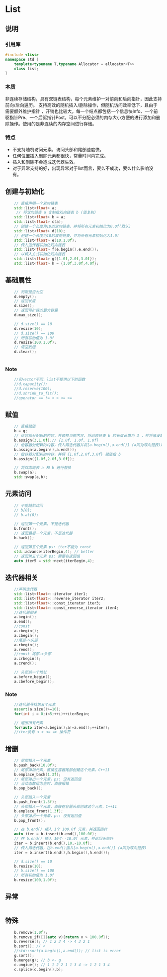 <!--
 * @Author: your name
 * @Date: 2021-11-15 09:21:12
 * @LastEditTime: 2021-11-22 14:21:34
 * @LastEditors: Please set LastEditors
 * @Description: In User Settings Edit
 * @FilePath: /workspace/Blog/C++/STL/List.md
-->
# List

## 说明

### 引用库

```cpp
#include <list>
namespace std {
    template<typename T,typename Allocator = allocator<T>>
    class list;
}
```

### 本质

非连续存储结构，具有双链表结构，每个元素维护一对前向和后向指针，因此支持前向/后向遍历。 支持高效的随机插入/删除操作，但随机访问效率低下，且由于需要额外维护指针 ，开销也比较大。每一个结点都包括一个信息快Info、一个前驱指针Pre、一个后驱指针Post。可以不分配必须的内存大小方便的进行添加和删除操作。使用的是非连续的内存空间进行存储。

### 特点

+ 不支持随机访问元素，访问头部和尾部速度快。
+ 任何位置插入删除元素都很快，常量时间内完成。
+ 插入和删除不会造成迭代器失效。
+ 对于异常支持的好，出现异常对于list而言，要么不成功，要么什么影响没有。

## 创建与初始化

```cpp
    // 直接声明一个双向链表
    std::list<float> a;
     // 将双向链表 a 复制给双向链表 b (值复制)
    std::list<float> b = a;
    std::list<float> c(a);
    // 创建一个长度为10的双向链表，并将所有元素初始化为0.0f(默认)
    std::list<float> d(10);
    // 创建一个长度为10的双向链表，并将所有元素初始化为1.0f
    std::list<float> e(10,1.0f);
    // 传入迭代器初始化双向链表
    std::list<float> f(e.begin().e.end());
    // 以填入方式初始化双向链表
    std::list<float> g({1.0f,2.0f,3.0f});
    std::list<float> h = {1.0f,3.0f,4.0f};
```

## 基础属性
```cpp
    // 判断是否为空
    d.empty();
    // 返回长度
    d.size();
    // 返回可扩容的最大容量
    d.max_size();

    // d.size() == 10
    d.resize(10);
    // d.size() == 100
    // 所有初始值为 1.0f
    d.resize(100,1.0f);
    // 清空数组
    d.clear(); 
    
```
### Note
```cpp
    //和vector不同，list不提供以下的函数
    //d.capacity();
    //d.reserve(100);
    //d.shrink_to_fit();
    //operator == != < > <= >=
```

## 赋值
```cpp
    // 直接赋值
    b = g;
    // 给容器分配新的内容，并替换当前内容，将动态链表 b 的长度设置为 3 ，并将值设置为 1.0f
    b.assign(3,1.0f);// {1.0f, 1.0f, 1.0f}
    // 给容器分配新的内容，传入两迭代器并将[a.begin(),a.end()] (a同为双向链表)赋值给 b 
    b.assign(a.begin(),a.end());
    // 给容器分配新的内容，并将 {1.0f,2.0f,3.0f} 赋值给 b
    b.assign({1.0f,2.0f,3.0f});

    // 将双向链表 a 和 b 进行替换
    b.swap(a);
    std::swap(a,b);
```

## 元素访问
```cpp
    // 不能随机访问
    // b[0];
    // b.at(0);
    
    // 返回第一个元素，不是迭代器
    b.front();
    // 返回最后一个元素，不是迭代器
    b.back();

    // 返回第五个元素 ps: iter不能为 const
    std::advance(iterBegin,4); // better
    // 返回第五个元素 ps: 需要有返回值
    auto iter5 = std::next(iterBegin,4);
```

## 迭代器相关
```cpp
    //声明迭代器
    std::list<float>::iterator iter1;
    std::list<float>::reverse_iterator iter2;
    std::list<float>::const_iterator iter3;
    std::list<float>::const_reverse_iterator iter4;
    //迭代器相关
    a.begin();
    a.end();
    //const
    a.cbegin();
    a.cbegin();
    //尾部->头部
    a.rbegin();
    a.rend();
    //const 尾部->头部
    a.crbegin();
    a.crend();

    // 头部前一个地址
    a.before_begin();
    a.cbefore_begin();
```

### Note

```cpp
    //迭代器寻找第五个元素
    assert(a.size()>=10);
    for(int i = 0;i<5;++i)++iterBegin;

    // 遍历所有元素
    for(auto iter=a.begin();a!=a.end();++iter);
    //iter没有 < > <= => 操作符
```

## 增删

```cpp
    // 尾部插入一个元素
    b.push_back(10.0f);
    // 尾部添加元素，直接在容器尾部创建这个元素，C++11
    b.emplace_back(1.3f);
    // 尾部弹出一个元素，ps: 没有返回值
    // 当动态数组为空时，直接报错
    b.pop_back();

    // 头部插入一个元素
    b.push_front(1.3f);
    // 头部插入一个元素，直接在容器头部创建这个元素，C++11
    b.emplace_front(1.3f);
    // 头部弹出一个元素，ps: 没有返回值
    b.pop_front();

    // 在 b.end() 插入 1个 100.0f 元素，并返回指针
    auto iter = b.insert(b.end(),100.0f);
    // 在 b.end() 插入 10个 -10.0f 元素，并返回头指针
    iter = b.insert(b.end(),10,-10.0f);
    // 传入两迭代器，在b.end()插入[a.begin(),a.end()] (a同为双向链表)
    iter = b.insert(b.end(),h.begin(),h.end());

    // d.size() == 10
    b.resize(10);
    // b.size() == 100
    // 所有初始值为 1.0f
    b.resize(100,1.0f);
```

## 异常

```cpp

```

## 特殊

```cpp
    b.remove(1.0f);
    b.remove_if([](auto v){return v > 100.0f});
    b.reverse(); // 1 2 3 4 -> 4 3 2 1
    b.sort(); // <
    //std::sort(a.begin(),a.end()); // list is error
    g.sort();
    b.merge(g); // b <- g
    c.unqiue(); // 1 1 2 2 1 1 3 4 -> 1 2 1 3 4
    c.splice(c.begin(),b);
```